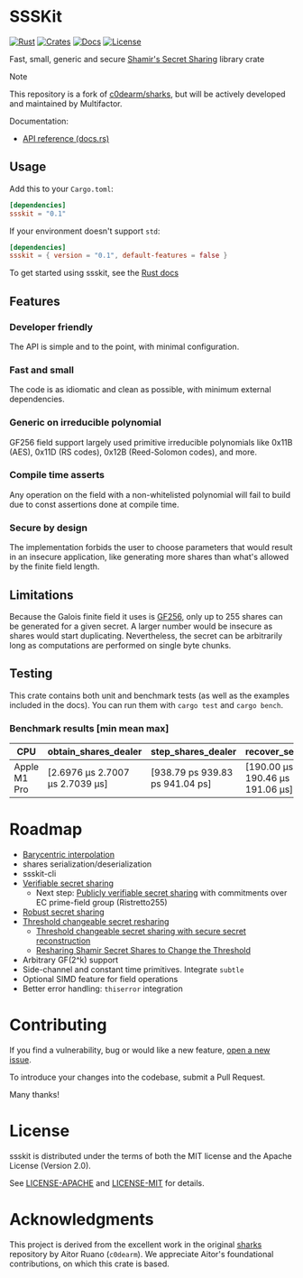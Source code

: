 # SSSKit

[![Rust](https://github.com/multifactor/ssskit/actions/workflows/rust.yml/badge.svg?branch=main)](https://github.com/multifactor/ssskit/actions/workflows/rust.yml)
[![Crates](https://img.shields.io/crates/v/ssskit.svg)](https://crates.io/crates/ssskit)
[![Docs](https://docs.rs/ssskit/badge.svg)](https://docs.rs/ssskit)
[![License](https://img.shields.io/badge/license-MIT-blue.svg)](LICENSE-MIT)

Fast, small, generic and secure [Shamir's Secret Sharing](https://en.wikipedia.org/wiki/Shamir%27s_Secret_Sharing) library crate

> [!Note] 
> This repository is a fork of [c0dearm/sharks](https://github.com/c0dearm/sharks), but will be actively developed and maintained by Multifactor.

Documentation:
- [API reference (docs.rs)](https://docs.rs/ssskit)

## Usage

Add this to your `Cargo.toml`:

```toml
[dependencies]
ssskit = "0.1"
```

If your environment doesn't support `std`:

```toml
[dependencies]
ssskit = { version = "0.1", default-features = false }
```

To get started using ssskit, see the [Rust docs](https://docs.rs/ssskit)

## Features

### Developer friendly
The API is simple and to the point, with minimal configuration.

### Fast and small
The code is as idiomatic and clean as possible, with minimum external dependencies.

### Generic on irreducible polynomial
GF256 field support largely used primitive irreducible polynomials like 0x11B (AES), 0x11D (RS codes), 0x12B (Reed-Solomon codes), and more.

### Compile time asserts
Any operation on the field with a non-whitelisted polynomial will fail to build due to const assertions done at compile time.

### Secure by design
The implementation forbids the user to choose parameters that would result in an insecure application,
like generating more shares than what's allowed by the finite field length.

## Limitations

Because the Galois finite field it uses is [GF256](https://en.wikipedia.org/wiki/Finite_field#GF(p2)_for_an_odd_prime_p),
only up to 255 shares can be generated for a given secret. A larger number would be insecure as shares would start duplicating.
Nevertheless, the secret can be arbitrarily long as computations are performed on single byte chunks.

## Testing

This crate contains both unit and benchmark tests (as well as the examples included in the docs).
You can run them with `cargo test` and `cargo bench`.

### Benchmark results [min mean max]

| CPU          | obtain_shares_dealer            | step_shares_dealer              | recover_secret                  | share_from_bytes                | share_to_bytes                  |
| ------------ | ------------------------------- | ------------------------------- | ------------------------------- | ------------------------------- | ------------------------------- |
| Apple M1 Pro | [2.6976 µs 2.7007 µs 2.7039 µs] | [938.79 ps 939.83 ps 941.04 ps] | [190.00 µs 190.46 µs 191.06 µs] | [31.176 ns 31.311 ns 31.529 ns] | [23.196 ns 23.211 ns 23.230 ns] |

# Roadmap

- [Barycentric interpolation](https://epubs.siam.org/doi/10.1137/S0036144502417715)
- shares serialization/deserialization
- ssskit-cli 
- [Verifiable secret sharing](https://www.cs.umd.edu/~gasarch/TOPICS/secretsharing/feldmanVSS.pdf)
  - Next step: [Publicly verifiable secret sharing](https://crypto.ethz.ch/publications/files/Stadle96.pdf) with commitments over EC prime-field group (Ristretto255)
- [Robust secret sharing](https://dl.acm.org/doi/pdf/10.1145/195613.195621)
- [Threshold changeable secret resharing](https://alinush.github.io/2024/04/26/How-to-reshare-a-secret.html)
  - [Threshold changeable secret sharing with secure secret reconstruction](https://www.sciencedirect.com/science/article/abs/pii/S0020019020300156)
  - [Resharing Shamir Secret Shares to Change the Threshold](https://conduition.io/cryptography/shamir-resharing)
- Arbitrary GF(2^k) support
- Side-channel and constant time primitives. Integrate `subtle`
- Optional SIMD feature for field operations
- Better error handling: `thiserror` integration

# Contributing

If you find a vulnerability, bug or would like a new feature, [open a new issue](https://github.com/multifactor/ssskit/issues/new).

To introduce your changes into the codebase, submit a Pull Request.

Many thanks!

# License

ssskit is distributed under the terms of both the MIT license and the
Apache License (Version 2.0).

See [LICENSE-APACHE](LICENSE-APACHE) and [LICENSE-MIT](LICENSE-MIT) for details.

# Acknowledgments

This project is derived from the excellent work in the original [sharks](https://github.com/c0dearm/sharks) repository by Aitor Ruano (`c0dearm`). We appreciate Aitor's foundational contributions, on which this crate is based.
